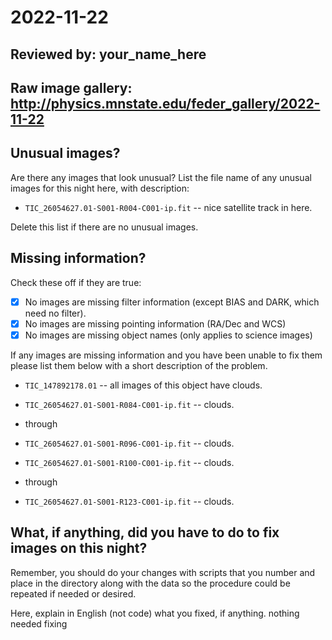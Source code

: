 # 2022-11-22

## Reviewed by:   your_name_here

## Raw image gallery: http://physics.mnstate.edu/feder_gallery/2022-11-22

## Unusual images?

Are there any images that look unusual? List the file name of any unusual images for this night here, with description:

+ `TIC_26054627.01-S001-R004-C001-ip.fit` -- nice satellite track in here.

Delete this list if there are no unusual images.

## Missing information?

Check these off if they are true:

- [X] No images are missing filter information (except BIAS and DARK, which need no filter).
- [X] No images are missing pointing information (RA/Dec and WCS)
- [X] No images are missing object names (only applies to science images)

If any images are missing information and you have been unable to fix them please list
them below with a short description of the problem.

+ `TIC_147892178.01` -- all images of this object have clouds.
+ `TIC_26054627.01-S001-R084-C001-ip.fit` -- clouds.
+ through
+ `TIC_26054627.01-S001-R096-C001-ip.fit` -- clouds.

+ `TIC_26054627.01-S001-R100-C001-ip.fit` -- clouds.
+ through
+ `TIC_26054627.01-S001-R123-C001-ip.fit` -- clouds.


## What, if anything, did you have to do to fix images on this night?

Remember, you should do your changes with scripts that you number and place in the
directory along with the data so the procedure could be repeated if needed or
desired.

Here, explain in English (not code) what you fixed, if anything.
nothing needed fixing
